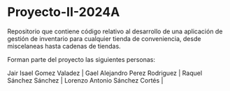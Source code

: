 # Proyecto-II-2024A
Repositorio que contiene código relativo
al desarrollo de una aplicación de gestión
de inventario para cualquier tienda de conveniencia,
desde miscelaneas hasta cadenas de tiendas.

Forman parte del proyecto las siguientes personas:

Jair Isael Gomez Valadez |
Gael Alejandro Perez Rodriguez |
Raquel Sánchez Sánchez |
Lorenzo Antonio Sánchez Cortés |

